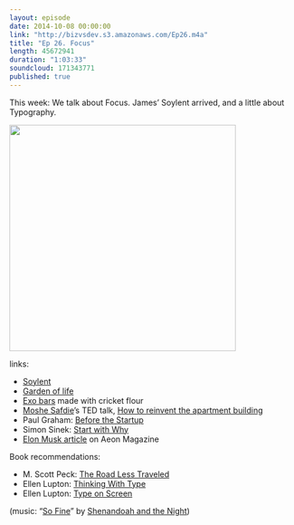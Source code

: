 ```yaml
---
layout: episode
date: 2014-10-08 00:00:00
link: "http://bizvsdev.s3.amazonaws.com/Ep26.m4a"
title: "Ep 26. Focus"
length: 45672941
duration: "1:03:33"
soundcloud: 171343771
published: true
---
```


This week: We talk about Focus. James’ Soylent arrived, and a little about Typography.

<img src="http://www.bizvsdev.com/img/soylent.jpg" width=400>

links:

- [Soylent](http://www.soylent.me)
- [Garden of life](http://www.gardenoflife.com)
- [Exo bars](http://exoprotein.com) made with cricket flour
- [Moshe Safdie](http://www.ted.com/speakers/moshe_safdie)’s TED talk, [How to reinvent the apartment building](http://www.ted.com/talks/moshe_safdie_how_to_reinvent_the_apartment_building)
- Paul Graham: [Before the Startup](http://www.paulgraham.com/before.html)
- Simon Sinek: [Start with Why](https://www.startwithwhy.com)
- [Elon Musk article](http://aeon.co/magazine/technology/the-elon-musk-interview-on-mars/) on Aeon Magazine

Book recommendations:

- M. Scott Peck: [The Road Less Traveled](http://www.amazon.com/Road-Less-Traveled-Timeless-Edition/dp/0743243153)
- Ellen Lupton: [Thinking With Type](http://www.thinkingwithtype.com)
- Ellen Lupton: [Type on Screen](http://typeonscreen.info)

(music: “[So Fine](http://shenandoahandthenight.com/track/so-fine)” by [Shenandoah and the Night](http://shenandoahandthenight.com))

